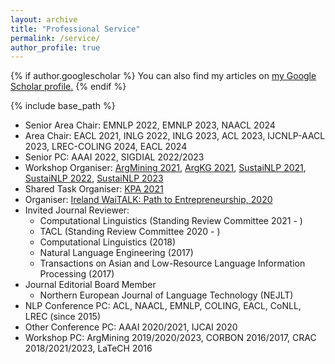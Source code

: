 ```yaml
---
layout: archive
title: "Professional Service"
permalink: /service/
author_profile: true
---
```


{% if author.googlescholar %}
  You can also find my articles on <u><a href="{{author.googlescholar}}">my Google Scholar profile</a>.</u>
{% endif %}

{% include base_path %}
- Senior Area Chair: EMNLP 2022, EMNLP 2023, NAACL 2024
- Area Chair: EACL 2021, INLG 2022, INLG 2023, ACL 2023, IJCNLP-AACL 2023, LREC-COLING 2024, EACL 2024
- Senior PC: AAAI 2022, SIGDIAL 2022/2023
- Workshop Organiser: [ArgMining 2021](https://2021.argmining.org/), [ArgKG 2021](https://argkg21.argmining.org/), [SustaiNLP 2021](https://sites.google.com/view/sustainlp2021/home), [SustaiNLP 2022](https://sites.google.com/view/sustainlp2022), [SustaiNLP 2023](https://sites.google.com/view/sustainlp2023)  
- Shared Task Organiser: [KPA 2021](https://github.com/ibm/KPA_2021_shared_task)  
- Organiser: [Ireland WaiTALK: Path to Entrepreneurship, 2020](https://medium.com/womeninai/becoming-founders-and-ceos-path-to-entrepreneurship-waitalk-693f6e5671de)
- Invited Journal Reviewer:  
  - Computational Linguistics (Standing Review Committee 2021 - )
  - TACL (Standing Review Committee 2020 - )
  - Computational Linguistics (2018)
  - Natural Language Engineering (2017)
  - Transactions on Asian and Low-Resource Language Information Processing (2017)  
- Journal Editorial Board Member
  - Northern European Journal of Language Technology (NEJLT)
- NLP Conference PC: ACL, NAACL, EMNLP, COLING, EACL, CoNLL, LREC (since 2015)  
- Other Conference PC: AAAI 2020/2021, IJCAI 2020  
- Workshop PC: ArgMining 2019/2020/2023, CORBON 2016/2017, CRAC 2018/2021/2023, LaTeCH 2016

